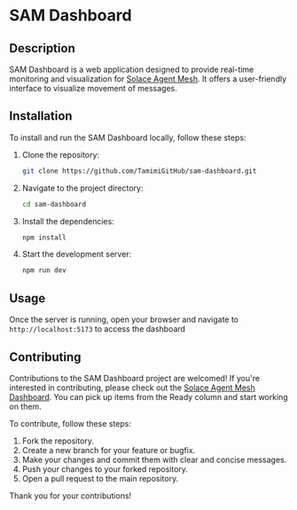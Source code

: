 # SAM Dashboard

## Description
SAM Dashboard is a web application designed to provide real-time monitoring and visualization for [Solace Agent Mesh](https://github.com/SolaceLabs/solace-agent-mesh). It offers a user-friendly interface to visualize movement of messages.

## Installation
To install and run the SAM Dashboard locally, follow these steps:

1. Clone the repository:
    ```bash
    git clone https://github.com/TamimiGitHub/sam-dashboard.git
    ```
2. Navigate to the project directory:
    ```bash
    cd sam-dashboard
    ```
3. Install the dependencies:
    ```bash
    npm install
    ```
4. Start the development server:
    ```bash
    npm run dev
    ```

## Usage
Once the server is running, open your browser and navigate to `http://localhost:5173` to access the dashboard

## Contributing

Contributions to the SAM Dashboard project are welcomed! If you're interested in contributing, please check out the [Solace Agent Mesh Dashboard](https://github.com/TamimiGitHub/sam-dashboard/projects). You can pick up items from the Ready column and start working on them.

To contribute, follow these steps:

1. Fork the repository.
2. Create a new branch for your feature or bugfix.
3. Make your changes and commit them with clear and concise messages.
4. Push your changes to your forked repository.
5. Open a pull request to the main repository.

Thank you for your contributions!
